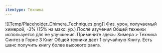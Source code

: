 ```yaml
---
itemtype: Техника
---
```

![[Temp/Placeholder_Chimera_Techniques.png]]
Физ. урон, получаемый химерой, -3% (15% на макс. ур.) После изучения Общей техники используется для ее улучшения. Примените здесь: Химера > Техника Синтез в Горне 3 Книг Общей техники дает 1 случайную Книгу. Есть шанс получить книгу более высокого ранга.
